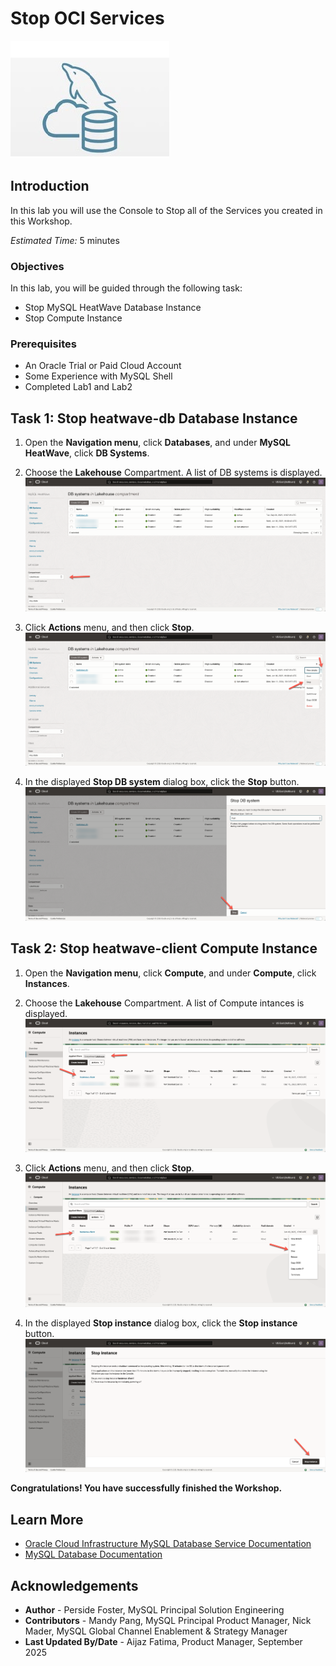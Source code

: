 # Stop OCI Services

![mysql heatwave](./images/mysql-heatwave-logo.jpg "mysql heatwave")

## Introduction

In this lab you will use the Console to Stop all of the Services you created in this Workshop.

_Estimated Time:_ 5 minutes


### Objectives

In this lab, you will be guided through the following task:

- Stop MySQL HeatWave Database Instance
- Stop Compute Instance

### Prerequisites

- An Oracle Trial or Paid Cloud Account
- Some Experience with MySQL Shell
- Completed Lab1 and Lab2

## Task 1: Stop heatwave-db Database Instance

1. Open the **Navigation menu**, click **Databases**,  and under **MySQL HeatWave**, click **DB Systems**.

2. Choose the **Lakehouse** Compartment. A list of DB systems is displayed.
    ![navigation mysql with instance](./images/navigation-mysql-with-instance.png "navigation mysql with instance")

3. Click **Actions** menu, and then click **Stop**.
    ![mysql select stop](./images/mysql-instance-active.png " mysql select stop")

4. In the displayed **Stop DB system** dialog box, click the  **Stop** button.
    ![mysql system stop](./images/mysql-system-stop.png " mysql system stop")


## Task 2: Stop heatwave-client Compute Instance

1. Open the **Navigation menu**, click **Compute**,  and under **Compute**, click **Instances**.

2. Choose the **Lakehouse** Compartment. A list of Compute intances is displayed. 
    ![navigation compute instance](./images/navigation-compute-instance.png "navigation compute instance")

3. Click **Actions** menu, and then click **Stop**.
    ![mysql select stop](./images/compute-instance-stop.png " mysql select stop")

4. In the displayed **Stop instance** dialog box, click the  **Stop instance** button.
    ![mysql select stop](./images/compute-instance-stop-dialog.png " mysql select stop")

**Congratulations!  You have successfully finished the Workshop.**

## Learn More

- [Oracle Cloud Infrastructure MySQL Database Service Documentation](https://docs.cloud.oracle.com/en-us/iaas/MySQL-database)
- [MySQL Database Documentation](https://www.MySQL.com)

## Acknowledgements

- **Author** - Perside Foster, MySQL Principal Solution Engineering
- **Contributors** - Mandy Pang, MySQL Principal Product Manager,  Nick Mader, MySQL Global Channel Enablement & Strategy Manager
- **Last Updated By/Date** - Aijaz Fatima, Product Manager, September 2025